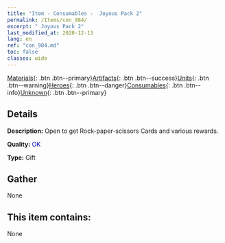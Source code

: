 ```yaml
---
title: "Item - Consumables -  Joyous Pack 2"
permalink: /Items/con_984/
excerpt: " Joyous Pack 2"
last_modified_at: 2020-12-13
lang: en
ref: "con_984.md"
toc: false
classes: wide
---
```

 [Materials](/Items/){: .btn .btn--primary}[Artifacts](/Items/Artifacts/){: .btn .btn--success}[Units](/Items/Units/){: .btn .btn--warning}[Heroes](/Items/Heroes/){: .btn .btn--danger}[Consumables](/Items/Consumables/){: .btn .btn--info}[Unknown](/Items/Unknown/){: .btn .btn--primary}

## Details
 **Description:** Open to get Rock-paper-scissors Cards and various rewards.

 **Quality:** <span style="color: #0000CD">OK</span>

 **Type:** Gift

## Gather

  None

## This item contains:

  None

